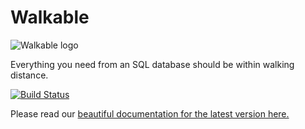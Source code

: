 # Walkable

![Walkable logo](doc/walkable.png)

Everything you need from an SQL database should be within walking
distance.

[![Build Status](https://travis-ci.com/walkable-server/walkable.svg?branch=master)](https://travis-ci.com/walkable-server/walkable)

Please read our [beautiful documentation for the latest version
here.](https://walkable.gitlab.io/)
